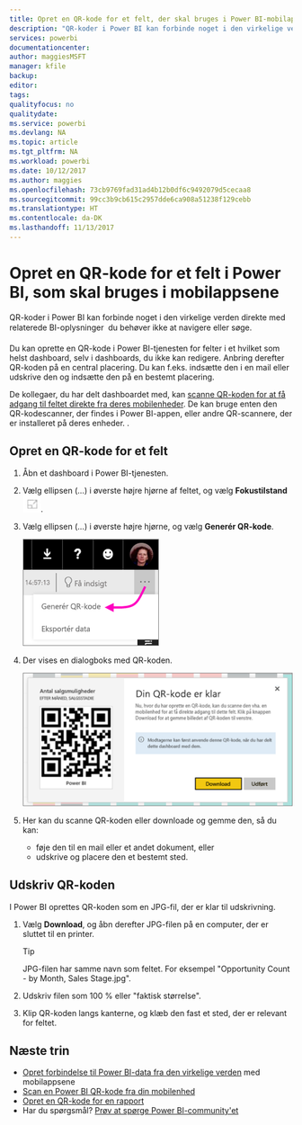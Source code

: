 ```yaml
---
title: Opret en QR-kode for et felt, der skal bruges i Power BI-mobilapps
description: "QR-koder i Power BI kan forbinde noget i den virkelige verden direkte med relaterede BI-oplysninger i Power BI-mobilappen, uden at det er nødvendigt at søge."
services: powerbi
documentationcenter: 
author: maggiesMSFT
manager: kfile
backup: 
editor: 
tags: 
qualityfocus: no
qualitydate: 
ms.service: powerbi
ms.devlang: NA
ms.topic: article
ms.tgt_pltfrm: NA
ms.workload: powerbi
ms.date: 10/12/2017
ms.author: maggies
ms.openlocfilehash: 73cb9769fad31ad4b12b0df6c9492079d5cecaa8
ms.sourcegitcommit: 99cc3b9cb615c2957dde6ca908a51238f129cebb
ms.translationtype: HT
ms.contentlocale: da-DK
ms.lasthandoff: 11/13/2017
---
```

# <a name="create-a-qr-code-for-a-tile-in-power-bi-to-use-in-the-mobile-apps"></a>Opret en QR-kode for et felt i Power BI, som skal bruges i mobilappsene
QR-koder i Power BI kan forbinde noget i den virkelige verden direkte med relaterede BI-oplysninger &#151; du behøver ikke at navigere eller søge.

Du kan oprette en QR-kode i Power BI-tjenesten for felter i et hvilket som helst dashboard, selv i dashboards, du ikke kan redigere. Anbring derefter QR-koden på en central placering. Du kan f.eks. indsætte den i en mail eller udskrive den og indsætte den på en bestemt placering. 

De kollegaer, du har delt dashboardet med, kan [scanne QR-koden for at få adgang til feltet direkte fra deres mobilenheder](mobile-apps-qr-code.md). De kan bruge enten den QR-kodescanner, der findes i Power BI-appen, eller andre QR-scannere, der er installeret på deres enheder. .

## <a name="create-a-qr-code-for-a-tile"></a>Opret en QR-kode for et felt
1. Åbn et dashboard i Power BI-tjenesten.
2. Vælg ellipsen (...) i øverste højre hjørne af feltet, og vælg **Fokustilstand** ![](media/service-create-qr-code-for-tile/fullscreen-icon.jpg).
3. Vælg ellipsen (...) i øverste højre hjørne, og vælg **Generér QR-kode**. 
   
    ![](media/service-create-qr-code-for-tile/power-bi-create-qr-code-tile.png)
4. Der vises en dialogboks med QR-koden. 
   
    ![](media/service-create-qr-code-for-tile/pbi_qrcode_opportunity_count.png)
5. Her kan du scanne QR-koden eller downloade og gemme den, så du kan: 
   
   * føje den til en mail eller et andet dokument, eller 
   * udskrive og placere den et bestemt sted. 

## <a name="print-the-qr-code"></a>Udskriv QR-koden
I Power BI oprettes QR-koden som en JPG-fil, der er klar til udskrivning. 

1. Vælg **Download**, og åbn derefter JPG-filen på en computer, der er sluttet til en printer.  
   
   > [!TIP]
   > JPG-filen har samme navn som feltet. For eksempel "Opportunity Count - by Month, Sales Stage.jpg".
   > 
   > 
2. Udskriv filen som 100 % eller "faktisk størrelse".  
3. Klip QR-koden langs kanterne, og klæb den fast et sted, der er relevant for feltet. 

## <a name="next-steps"></a>Næste trin
* [Opret forbindelse til Power BI-data fra den virkelige verden](mobile-apps-data-in-real-world-context.md) med mobilappsene
* [Scan en Power BI QR-kode fra din mobilenhed](mobile-apps-qr-code.md)
* [Opret en QR-kode for en rapport](service-create-qr-code-for-report.md)
* Har du spørgsmål? [Prøv at spørge Power BI-community'et](http://community.powerbi.com/)

